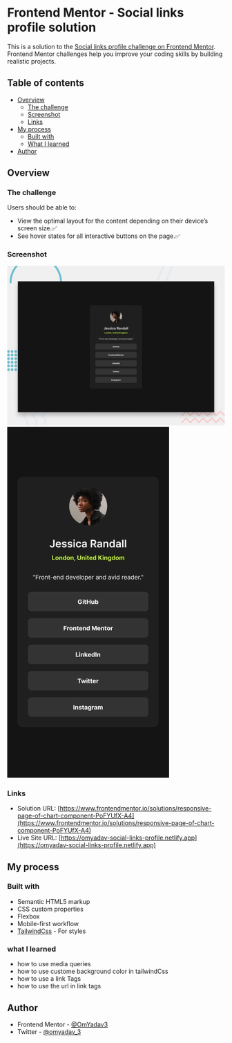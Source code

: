 # Frontend Mentor - Social links profile solution

This is a solution to the [Social links profile challenge on Frontend Mentor](https://www.frontendmentor.io/challenges/social-links-profile-UG32l9m6dQ). Frontend Mentor challenges help you improve your coding skills by building realistic projects. 

## Table of contents

- [Overview](#overview)
  - [The challenge](#the-challenge)
  - [Screenshot](#screenshot)
  - [Links](#links)
- [My process](#my-process)
  - [Built with](#built-with)
  - [What I learned](#what-i-learned)
- [Author](#author)

## Overview

### The challenge

Users should be able to:

- View the optimal layout for the content depending on their device’s screen size.✅
- See hover states for all interactive buttons on the page.✅

### Screenshot

![](./design/desktop-preview.jpg)
![](./design/mobile-design.jpg)


### Links

- Solution URL: [https://www.frontendmentor.io/solutions/responsive-page-of-chart-component-PoFYUfX-A4](https://www.frontendmentor.io/solutions/responsive-page-of-chart-component-PoFYUfX-A4)
- Live Site URL: [https://omyadav-social-links-profile.netlify.app](https://omyadav-social-links-profile.netlify.app)

## My process

### Built with

- Semantic HTML5 markup
- CSS custom properties
- Flexbox
- Mobile-first workflow
- [TailwindCss](https://tailwindcss.com/) - For styles


### what I learned

- how to use media queries 
- how to use custome background color in tailwindCss
- how to use a link Tags 
- how to use the url in link tags 


## Author

- Frontend Mentor - [@OmYadav3](https://www.frontendmentor.io/profile/OmYadav3)
- Twitter - [@omyadav_3](https://twitter.com/Omyadav_3)

